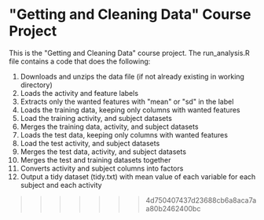 
# "Getting and Cleaning Data" Course Project

This is the "Getting and Cleaning Data" course project. The run_analysis.R file contains a code that does the following:

1. Downloads and unzips the data file (if not already existing in working directory)
2. Loads the activity and feature labels 
3. Extracts only the wanted features  with "mean" or "sd" in the label
4. Loads the training data, keeping only columns with wanted features
5. Load the training activity, and subject datasets 
6. Merges the training data, activity, and subject datasets
7. Loads the test data, keeping only columns with wanted features
8. Load the test activity, and subject datasets
9. Merges the test data, activity, and subject datasets
10. Merges the test and training datasets together
11. Converts activity and subject columns into factors
12. Output a tidy dataset (tidy.txt) with mean value of each variable for each subject and each activity
>>>>>>> 4d750407437d23688cb6a8aca7aa80b2462400bc

